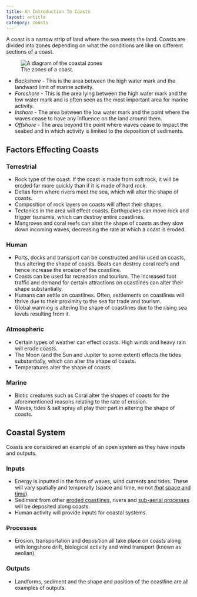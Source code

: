 ```yaml
---
title: An Introduction To Coasts
layout: article
category: coasts
---
```


A coast is a narrow strip of land where the sea meets the land. Coasts are divided into zones depending on what the conditions are like on different sections of a coast.

<figure>
<img src="/images/coasts/1introduction/coastOutlineDiagram.svg" alt="A diagram of the coastal zones">
<figcaption>
The zones of a coast.
</figcaption>
</figure>

- *Backshore* - This is the area between the high water mark and the landward limit of marine activity.
- *Foreshore* - This is the area lying between the high water mark and the low water mark and is often seen as the most important area for marine activity.
- *Inshore* - The area between the low water mark and the point where the waves cease to have any influence on the land around them.
- *Offshore* - The area beyond the point where waves cease to impact the seabed and in which activity is limited to the deposition of sediments.

## Factors Effecting Coasts

### Terrestrial

- Rock type of the coast. If the coast is made from soft rock, it will be eroded far more quickly than if it is made of hard rock.
- Deltas form where rivers meet the sea, which will alter the shape of coasts.
- Composition of rock layers on coasts will affect their shapes.
- Tectonics in the area will effect coasts. Earthquakes can move rock and trigger tsunamis, which can destroy entire coastlines.
- Mangroves and coral reefs can alter the shape of coasts as they slow down incoming waves, decreasing the rate at which a coast is eroded.

### Human

- Ports, docks and transport can be constructed and/or used on coasts, thus altering the shape of coasts. Boats can destroy coral reefs and hence increase the erosion of the coastline.
- Coasts can be used for recreation and tourism. The increased foot traffic and demand for certain attractions on coastlines can alter their shape substantially.
- Humans can settle on coastlines. Often, settlements on coastlines will thrive due to their proximity to the sea for trade and tourism.
- Global warming is altering the shape of coastlines due to the rising sea levels resulting from it.

### Atmospheric

- Certain types of weather can effect coasts. High winds and heavy rain will erode coasts.
- The Moon (and the Sun and Jupiter to some extent) effects the tides substantially, which can alter the shape of coasts.
- Temperatures alter the shape of coasts.

### Marine

- Biotic creatures such as Coral alter the shapes of coasts for the aforementioned reasons relating to the rate of erosion.
- Waves, tides & salt spray all play their part in altering the shape of coasts.

## Coastal System

Coasts are considered an example of an open system as they have inputs and outputs.

### Inputs

- Energy is inputted in the form of waves, wind currents and tides. These will vary spatially and temporally (space and time, no not [*that* space and time](http://en.wikipedia.org/wiki/Space_and_time)).
- Sediment from other [eroded coastlines](/coasts/coastal-erosion/), rivers and [sub-aerial processes](/coasts/sub-aerial-processes/) will be deposited along coasts.
- Human activity will provide inputs for coastal systems.

### Processes

- Erosion, transportation and deposition all take place on coasts along with longshore drift, biological activity and wind transport (known as aeolian).

### Outputs

- Landforms, sediment and the shape and position of the coastline are all examples of outputs.
